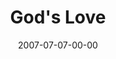 ---
layout: message
category: message
series: "Fuel"
title: "God's Love"
date: 2007-07-07-00-00
message_id: 11
sc-permalink-url: "http://soundcloud.com/crdschurch/gods-love"
audio: "http://s3.amazonaws.com/crossroads-media/messages/audio/Fuel_04_God_is_Love_07-08-07_Wells.mp3"
audio-duration: "42:22"
tag: 
 - flv
 - wells
 - love
 - god-is-love
explicit: false
---